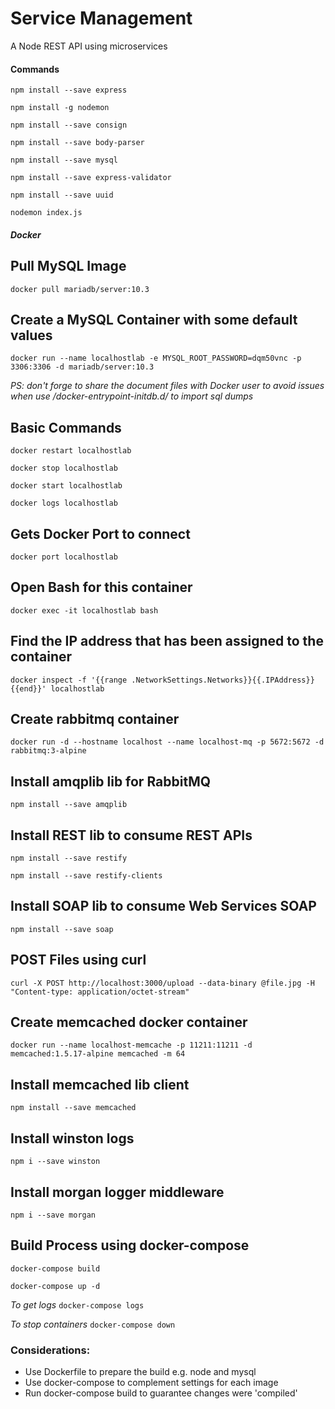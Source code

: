 # Service Management 

A Node REST API using microservices

#### Commands

```npm install --save express```

```npm install -g nodemon```

```npm install --save consign```

```npm install --save body-parser```

```npm install --save mysql```

```npm install --save express-validator```

```npm install --save uuid```

```nodemon index.js```

##### Docker

## Pull MySQL Image

```docker pull mariadb/server:10.3```

## Create a MySQL Container with some default values

```docker run --name localhostlab -e MYSQL_ROOT_PASSWORD=dqm50vnc -p 3306:3306 -d mariadb/server:10.3```

*PS: don't forge to share the document files with Docker user to avoid issues when use /docker-entrypoint-initdb.d/ to import sql dumps*

## Basic Commands

```docker restart localhostlab```

```docker stop localhostlab```

```docker start localhostlab```

```docker logs localhostlab```

## Gets Docker Port to connect

```docker port localhostlab```

## Open Bash for this container

```docker exec -it localhostlab bash```

## Find the IP address that has been assigned to the container

```docker inspect -f '{{range .NetworkSettings.Networks}}{{.IPAddress}}{{end}}' localhostlab```

## Create rabbitmq container

```docker run -d --hostname localhost --name localhost-mq -p 5672:5672 -d rabbitmq:3-alpine```

## Install amqplib lib for RabbitMQ

```npm install --save amqplib```

## Install REST lib to consume REST APIs

```npm install --save restify```

```npm install --save restify-clients```

## Install SOAP lib to consume Web Services SOAP

```npm install --save soap```

## POST Files using curl

```curl -X POST http://localhost:3000/upload --data-binary @file.jpg -H "Content-type: application/octet-stream"```

## Create memcached docker container

```docker run --name localhost-memcache -p 11211:11211 -d memcached:1.5.17-alpine memcached -m 64```

## Install memcached lib client

```npm install --save memcached```

## Install winston logs

```npm i --save winston```

## Install morgan logger middleware

```npm i --save morgan```

## Build Process using docker-compose

```docker-compose build```

```docker-compose up -d```

*To get logs* ```docker-compose logs```

*To stop containers* ```docker-compose down```

### Considerations:

- Use Dockerfile to prepare the build e.g. node and mysql
- Use docker-compose to complement settings for each image
- Run docker-compose build to guarantee changes were 'compiled'